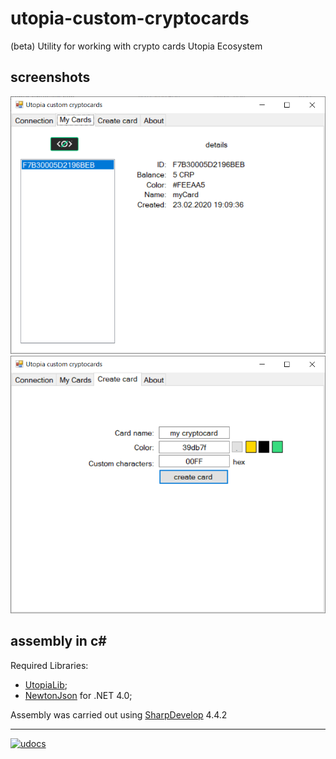 
# utopia-custom-cryptocards

(beta) Utility for working with crypto cards Utopia Ecosystem

## screenshots

![screenshot](https://github.com/Sagleft/utopia-custom-cryptocards/raw/master/img/screen1.png)
![screenshot](https://github.com/Sagleft/utopia-custom-cryptocards/raw/master/img/screen2.png)

## assembly in c#

Required Libraries:

* [UtopiaLib](https://github.com/Sagleft/utopialib-csharp);
* [NewtonJson](https://www.newtonsoft.com/json) for .NET 4.0;

Assembly was carried out using [SharpDevelop](http://www.icsharpcode.net/OpenSource/SD/Default.aspx) 4.4.2

---
[![udocs](https://github.com/Sagleft/ures/blob/master/udocs-btn.png?raw=true)](https://udocs.gitbook.io/utopia-api/)

